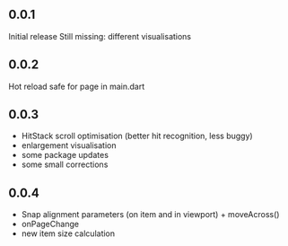 ## 0.0.1

Initial release
Still missing: different visualisations

## 0.0.2

Hot reload safe for page in main.dart


## 0.0.3

- HitStack scroll optimisation (better hit recognition, less buggy)
- enlargement visualisation
- some package updates
- some small corrections

## 0.0.4

- Snap alignment parameters (on item and in viewport) + moveAcross()
- onPageChange
- new item size calculation
